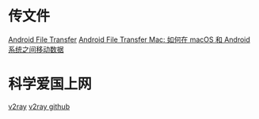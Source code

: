 # 传文件
[Android File Transfer](https://www.android.com/filetransfer/)
[Android File Transfer Mac: 如何在 macOS 和 Android 系统之间移动数据](https://mac.eltima.com/cn/android-file-transfer.html)

# 科学爱国上网
[v2ray](https://www.codercto.com/a/22204.html)
[v2ray github](https://github.com/v2ray/v2ray-core)